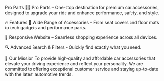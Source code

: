 Pro Parts 🚗🔧
Pro Parts – One-stop destination for premium car accessories, designed to upgrade your ride and enhance performance, safety, and style.

🔥 Features
🛒 Wide Range of Accessories – From seat covers and floor mats to tech gadgets and performance parts.

📱 Responsive Website – Seamless shopping experience across all devices.

🔍 Advanced Search & Filters – Quickly find exactly what you need.



🏁 Our Mission
To provide high-quality and affordable car accessories that elevate your driving experience and reflect your personality. We are committed to offering exceptional customer service and staying up-to-date with the latest automotive trends.

